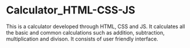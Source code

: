 # Calculator_HTML-CSS-JS
This is a calculator developed through HTML, CSS and JS. It calculates all the basic and common calculations such as addition, subtraction, multiplication and divison. It consists of user friendly interface.
